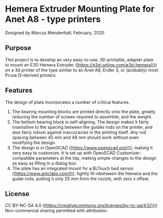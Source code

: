 # Hemera Extruder Mounting Plate for Anet A8 - type printers
Designed by Marcus Mendenhall, February, 2020
## Purpose
This project is to develop an very easy-to-use, 3D printable,  adapter plate to mount an E3D Hemera Extruder ([https://e3d-online.com/e3d-hemera]()) on a 3d printer of the type similar to an Anet A8, Ender 3, or (probably) most Prusa I3-derived printers.

## Features

The design of plate incorporates a number of critical features. 

1.  The bearing mounting blocks are printed directly onto the plate, greatly reducing the number of screws required to assemble, and the weight.
1. The bottom bearing block is self-aligning.  The design makes it fairly insensitive to the spacing between the guides rods on the printer, and also fairly robust against inaccuracies in the printing itself.  Any rod spacing between 45 mm and 48 mm should work without even modifying the design.
1. The design is in OpenSCAD ([https://www.openscad.org]()), making it very easy to customize.  It is set up with OpenSCAD Customizer-compatible parameters at the top, making simple changes to the design as easy as filling in a dialog box.
1. The plate has an integrated mount for a BLTouch bed sensor ([https://www.antclabs.com]()), tightly fit inbetween the Hemera and the guide rods, putting it only 25 mm from the nozzle, with zero x offset.
 
## License
CC BY-NC-SA 4.0 ([https://creativecommons.org/licenses/by-nc-sa/4.0/]())
Non-commercial sharing permitted with attribution.


